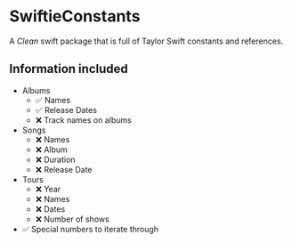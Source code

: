 # SwiftieConstants

A *Clean* swift package that is full of Taylor Swift constants and references.

## Information included

- Albums
    - ✅ Names
    - ✅ Release Dates
    - ❌ Track names on albums
- Songs
    - ❌ Names
    - ❌ Album
    - ❌ Duration
    - ❌ Release Date
- Tours
    - ❌ Year
    - ❌ Names
    - ❌ Dates
    - ❌ Number of shows
- ✅ Special numbers to iterate through
